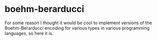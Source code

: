 # boehm-berarducci

For some reason I thought it would be cool to implement versions of the Boehm-Berarducci encoding for various types in various programming languages, so here it is.
